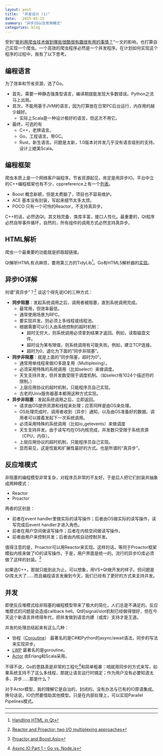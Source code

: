```yaml
---
layout: post
title:  "并发设计 (1)"
date:   2015-05-15
summary: "异步IO以及常用模式"
categories: blog
---
```


受到“[能利用爬虫技术做到哪些很酷很有趣很有用的事情？](http://www.zhihu.com/question/27621722)”一文的影响，也打算自己实现一个爬虫。一个高效的爬虫程序必然是一个并发程序。在计划如何实现这个程序的过程中，我有了以下思考。

## 编程语言

为了效率和节省资源，选了Go。

* 首先，需要一种静态强类型语言，编译期就能发现大多数错误。Python之流马上出局。
* 其次，不能用基于JVM的语言，因为打算放在日常PC后台运行，内存用的越少越好。
  - 实际上Scala是一种设计极好的语言，但这次不用它。
* 最终，可选的有
  - C++，老牌语言。
  - Go，工程语言。带GC。
  - Rust，新生语言。问题是太新，1.0版本对并发几乎没有语言级别的支持。设计上媲美Scala。

## 编程框架

爬虫本质上是一个网络客户端程序。节省资源起见，肯定是用异步IO。平台中立的C++编程框架也有不少，cppreference上有一个[列表](http://en.cppreference.com/w/cpp/links/libs)。

* Boost 概念新颖，但是太费脑了，项目也不容易维护。
* ACE 基本没有封装，写起来细节太多太烦。
* POCO 只有一个可怜的Reactor，不支持真异步。

C++的话，必然选Qt。其文档完备，类库丰富，接口人性化。最重要的，Qt程序必然自带事件循环，自然的，所有组件的调用方式必然支持真异步。

## HTML解析

爬虫一个最重要的功能就是抓取超链接。

Qt解析HTML有点麻烦，要用第三方的TidyLib[^QtHTML]。Go有HTML5解析器的[实现](http://godoc.org/golang.org/x/net/html)。

## 异步IO详解

何谓“真异步”？[^TrueAsync] 谈这个得先说IO的三种方式：

* __同步阻塞__：发起系统调用之后，调用者被阻塞，直到系统调用完成。
  - 最常用，但效率最低。
  - 通常使用场景为RPC。
  - 要实现并发，则必须上多线程或线程池。
  - 根据需要可以引入由系统控制的超时机制：
    + 超时无穷大，则系统调用必须拿到结果才返回。例如，读取磁盘文件。
    + 超时设为某有限值，则系统调用有可能失败。例如，建立TCP连接。
    + 超时为0，退化为下面的“同步非阻塞”。
* __同步非阻塞__：就是上面的“同步阻塞，超时为0”。
  - 通常用单线程来做IO多路复用（Multiplexing）。
  - 必须采用特殊的系统调用（比如select）来做调度。
  - 天生支持并发，但并发数受限于调度机制。（如select有1024个描述符的限制。）
  - 上层应用协议的超时机制，只能程序员自己实现。
  - 古老的Unix服务器基本都用这种方式实现。
* __异步非阻塞__：发起系统调用之后，立即返回。
  - 请求由OS提供资源和线程来处理；应答同样是由OS来处理。
  - OS处理完成时，调用者收到（异步）通知，以及由OS准备好的数据。调用者可以接着发起下一次系统调用。
  - 必须采用特殊的系统调用（比如io_getevents）来做调度
  - 天生支持并发。由于读写均在OS内核完成，并发数只受限于系统资源（CPU，内存）。
  - 上层应用协议的超时机制，只能程序员自己实现。
  - 显而易见，这是性能和扩展性最好的方式。也是所谓的“真异步”。

## 反应堆模式

非阻塞的编程模型非常复杂，对程序员非常的不友好。于是后人把它们封装并抽象成两种模式：

* Reactor
* Proactor

两者的区别是：

* 前者在event handler里做实际的读写操作；后者由OS做实际的读写操作，读写完成后event handler才进入角色。
* 前者在用户空间做读写操作；后者在内核空间做读写操作。
* 前者由用户来控制并发；后者由内核自动控制并发。

值得注意的是，Proactor可以用Reactor来实现。这样的话，等同于Proactor框架模拟内核来做了IO的读写操作。于是，用户界面是统一的。流行的异步IO库必须做了这样的封装。[^BoostAsio]

如果选C++，那就只能到此为止。可以想象，用VS+Qt做开发的样子。但问题是Qt库太大了……而且编程语言发展到今天，我们已经有了更好的方式来支持并发。

## 并发

即使反应堆模式给非阻塞的编程模型带来了极大的简化，人们总是不满足的。反应堆模式的问题是会造成callback hell。Qt的signal/slot机制已经做得很好，但在今天这个新语言井喷得年代，把并发做到语言内建（或库）支持才是王道。

并发的处理总结起来有这么几种：

* 协程（[Coroutine](http://en.wikipedia.org/wiki/Coroutine)） 最著名的是C#和Python的async/await语法，同步的写法来实现异步。
* [LWP](http://en.wikipedia.org/wiki/Light-weight_process) 最著名的是goroutine。
* [Actor](http://en.wikipedia.org/wiki/Actor_model) 由Erlang和Scala采用。

不得不说，Go的思路真是非常的工程化[^AsyncGo]和简单粗暴：咱就用同步的方式来写，如果系统支持不了这么多线程，那就让语言运行时搞定；作为用户没有必要知道太多，异步……那是什么？

对于Actor模型，我的理解它是自治的，封闭的。没有办法与已有的IO原语集成。换句话说，IO仍然要借助其他模型。只是在内部处理上，可以实现Parallel Pipelines模式。

---
[^TrueAsync]: [Reactor and Proactor: two I/O multiplexing approaches](http://www.artima.com/articles/io_design_patterns2.html)
[^BoostAsio]: [Proactor and Boost.Asio](http://www.boost.org/doc/libs/1_58_0/doc/html/boost_asio/overview/core/async.html)
[^AsyncGo]: [Async IO Part 1 – Go vs. Node.js](http://www.reddit.com/r/golang/comments/25iic3/async_io_part_1_go_vs_nodejs/)
[^QtHTML]: [Handling HTML in Qt](https://wiki.qt.io/Handling_HTML)
